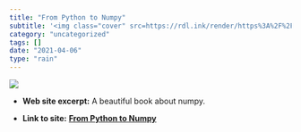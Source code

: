 ```yaml
---
title: "From Python to Numpy"
subtitle: '<img class="cover" src=https://rdl.ink/render/https%3A%2F%2Fwww.labri.fr%2Fperso%2Fnrougier%2Ffrom-p...'
category: "uncategorized"
tags: []
date: "2021-04-06"
type: "rain"
---
```

<img class="cover" src=https://rdl.ink/render/https%3A%2F%2Fwww.labri.fr%2Fperso%2Fnrougier%2Ffrom-python-to-numpy>



* **Web site excerpt:** A beautiful book about numpy.

* **Link to site:** **[From Python to Numpy](https://www.labri.fr/perso/nrougier/from-python-to-numpy)**